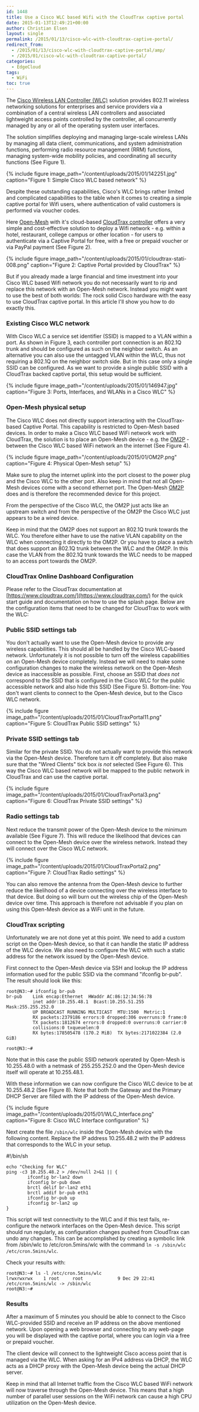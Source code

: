 ```yaml
---
id: 1448
title: Use a Cisco WLC based Wifi with the CloudTrax captive portal
date: 2015-01-13T12:49:21+00:00
author: Christian Elsen
layout: single
permalink: /2015/01/13/cisco-wlc-with-cloudtrax-captive-portal/
redirect_from:
  - /2015/01/13/cisco-wlc-with-cloudtrax-captive-portal/amp/
  - /2015/01/cisco-wlc-with-cloudtrax-captive-portal/
categories:
  - EdgeCloud
tags:
  - WiFi
toc: true
---
```

The [Cisco Wireless LAN Controller (WLC)](http://www.cisco.com/c/en/us/products/wireless/virtual-wireless-controller/index.html) solution provides 802.11 wireless networking solutions for enterprises and service providers via a combination of a central wireless LAN controllers and associated lightweight access points controlled by the controller, all concurrently managed by any or all of the operating system user interfaces.

The solution simplifies deploying and managing large-scale wireless LANs by managing all data client, communications, and system administration functions, performing radio resource management (RRM) functions, managing system-wide mobility policies, and coordinating all security functions (See Figure 1).

{% include figure image_path="/content/uploads/2015/01/142251.jpg" caption="Figure 1: Simple Cisco WLC based network" %}

Despite these outstanding capabilities, Cisco's WLC brings rather limited and complicated capabilities to the table when it comes to creating a simple captive portal for Wifi users, where authentication of valid customers is performed via voucher codes.

Here [Open-Mesh](http://www.open-mesh.com/) with it's cloud-based [CloudTrax controller](https://www.cloudtrax.com/) offers a very simple and cost-effective solution to deploy a Wifi network - e.g. within a hotel, restaurant, college campus or other location - for users to authenticate via a Captive Portal for free, with a free or prepaid voucher or via PayPal payment (See Figure 2).

{% include figure image_path="/content/uploads/2015/01/cloudtrax-stati-008.png" caption="Figure 2: Captive Portal provided by CloudTrax" %}

But if you already made a large financial and time investment into your Cisco WLC based Wifi network you do not necessarily want to rip and replace this network with an Open-Mesh network. Instead you might want to use the best of both worlds: The rock solid Cisco hardware with the easy to use CloudTrax captive portal. In this article I'll show you how to do exactly this.

### Existing Cisco WLC network

With Cisco WLC a service set identifier (SSID) is mapped to a VLAN within a port. As shown in Figure 3, each controller port connection is an 802.1Q trunk and should be configured as such on the neighbor switch. As an alternative you can also use the untagged VLAN within the WLC, thus not requiring a 802.1Q on the neighbor switch side. But in this case only a single SSID can be configured. As we want to provide a single public SSID with a CloudTrax backed captive portal, this setup would be sufficient.

{% include figure image_path="/content/uploads/2015/01/146947.jpg" caption="Figure 3: Ports, Interfaces, and WLANs in a Cisco WLC" %}

### Open-Mesh physical setup

The Cisco WLC does not directly support interacting with the CloudTrax-based Captive Portal. This capability is restricted to Open-Mesh based devices. In order to make a Cisco WLC based WiFi network work with CloudTrax, the solution is to place an Open-Mesh device - e.g. the [OM2P](http://www.open-mesh.com/products/access-points/grp-om2p.html) - between the Cisco WLC based WiFi network an the internet (See Figure 4).

{% include figure image_path="/content/uploads/2015/01/OM2P.png" caption="Figure 4: Physical Open-Mesh setup" %}

Make sure to plug the internet uplink into the port closest to the power plug and the Cisco WLC to the other port. Also keep in mind that not all Open-Mesh devices come with a second ethernet port. The Open-Mesh [OM2P](http://www.open-mesh.com/products/access-points/grp-om2p.html) does and is therefore the recommended device for this project.

From the perspective of the Cisco WLC, the OM2P just acts like an upstream switch and from the perspective of the OM2P the Cisco WLC just appears to be a wired device.

Keep in mind that the OM2P does not support an 802.1Q trunk towards the WLC. You therefore either have to use the native VLAN capability on the WLC when connecting it directly to the OM2P. Or you have to place a switch that does support an 802.1Q trunk between the WLC and the OM2P. In this case the VLAN from the 802.1Q trunk towards the WLC needs to be mapped to an access port towards the OM2P.

### CloudTrax Online Dashboard Configuration

Please refer to the CloudTrax documentation at [https://www.cloudtrax.com/](https://www.cloudtrax.com/) for the quick start guide and documentation on how to use the splash page. Below are the configuration items that need to be changed for CloudTrax to work with the WLC:

### Public SSID settings tab

You don't actually want to use the Open-Mesh device to provide any wireless capabilities. This should all be handled by the Cisco WLC-based network. Unfortunately it is not possible to turn off the wireless capabilities on an Open-Mesh device completely. Instead we will need to make some configuration changes to make the wireless network on the Open-Mesh device as inaccessible as possible. First, choose an SSID that _does not_ correspond to the SSID that is configured in the Cisco WLC for the public accessible network and also hide this SSID (See Figure 5). Bottom-line: You don't want clients to connect to the Open-Mesh device, but to the Cisco WLC network.

{% include figure image_path="/content/uploads/2015/01/CloudTraxPortal11.png" caption="Figure 5: CloudTrax Public SSID settings" %}

### Private SSID settings tab

Similar for the private SSID. You do not actually want to provide this network via the Open-Mesh device. Therefore turn it off completely. But also make sure that the "Wired Clients" tick box _is not_ selected (See Figure 6). This way the Cisco WLC based network will be mapped to the public network in CloudTrax and can use the captive portal.

{% include figure image_path="/content/uploads/2015/01/CloudTraxPortal3.png" caption="Figure 6: CloudTrax Private SSID settings" %}

### Radio settings tab

Next reduce the transmit power of the Open-Mesh device to the minimum available (See Figure 7). This will reduce the likelihood that devices can connect to the Open-Mesh device over the wireless network. Instead they will connect over the Cisco WLC network.

{% include figure image_path="/content/uploads/2015/01/CloudTraxPortal2.png" caption="Figure 7: CloudTrax Radio settings" %}

You can also remove the antenna from the Open-Mesh device to further reduce the likelihood of a device connecting over the wireless interface to that device. But doing so will burn out the wireless chip of the Open-Mesh device over time. This approach is therefore not advisable if you plan on using this Open-Mesh device as a WiFi unit in the future.

### CloudTrax scripting

Unfortunately we are not done yet at this point. We need to add a custom script on the Open-Mesh device, so that it can handle the static IP address of the WLC device. We also need to configure the WLC with such a static address for the network issued by the Open-Mesh device.

First connect to the Open-Mesh device via SSH and lookup the IP address information used for the public SSID via the command "ifconfig br-pub". The result should look like this:

    root@N3:~# ifconfig br-pub
    br-pub    Link encap:Ethernet  HWaddr AC:86:12:34:56:78
              inet addr:10.255.48.1  Bcast:10.255.51.255  Mask:255.255.252.0
              UP BROADCAST RUNNING MULTICAST  MTU:1500  Metric:1
              RX packets:2379186 errors:0 dropped:306 overruns:0 frame:0
              TX packets:1812674 errors:0 dropped:0 overruns:0 carrier:0
              collisions:0 txqueuelen:0
              RX bytes:178505478 (170.2 MiB)  TX bytes:2171022384 (2.0 GiB)

    root@N3:~#

Note that in this case the public SSID network operated by Open-Mesh is 10.255.48.0 with a netmask of 255.255.252.0 and the Open-Mesh device itself will operate at 10.255.48.1.

With these information we can now configure the Cisco WLC device to be at 10.255.48.2 (See Figure 8). Note that both the Gateway and the Primary DHCP Server are filled with the IP address of the Open-Mesh device.

{% include figure image_path="/content/uploads/2015/01/WLC_Interface.png" caption="Figure 8: Cisco WLC Interface configuration" %}

Next create the file `/sbin/wlc` inside the Open-Mesh device with the following content. Replace the IP address 10.255.48.2 with the IP address that corresponds to the WLC in your setup.

#!/bin/sh

    echo "Checking for WLC"
    ping -c3 10.255.48.2 > /dev/null 2>&1 || {
            ifconfig br-lan2 down
            ifconfig br-pub down
            brctl delif br-lan2 eth1
            brctl addif br-pub eth1
            ifconfig br-pub up
            ifconfig br-lan2 up
    }

This script will test connectivity to the WLC and if this test fails, re-configure the network interfaces on the Open-Mesh device. This script should run regularly, as configuration changes pushed from CloudTrax can undo any changes. This can be accomplished by creating a symbolic link from /sbin/wlc to /etc/cron.5mins/wlc with the command `ln -s /sbin/wlc /etc/cron.5mins/wlc`.

Check your results with:

    root@N3:~# ls -l /etc/cron.5mins/wlc
    lrwxrwxrwx    1 root     root             9 Dec 29 22:41 /etc/cron.5mins/wlc -> /sbin/wlc
    root@N3:~#

### Results

After a maximum of 5 minutes you should be able to connect to the Cisco WLC-provided SSID and receive an IP address on the above mentioned network. Upon opening a web browser and connecting to any web-page you will be displayed with the captive portal, where you can login via a free or prepaid voucher.

The client device will connect to the lightweight Cisco access point that is managed via the WLC. When asking for an IPv4 address via DHCP, the WLC acts as a DHCP proxy with the Open-Mesh device being the actual DHCP server.

Keep in mind that all Internet traffic from the Cisco WLC based WiFi network will now traverse through the Open-Mesh device. This means that a high number of parallel user sessions on the WiFi network can cause a high CPU utilization on the Open-Mesh device.
